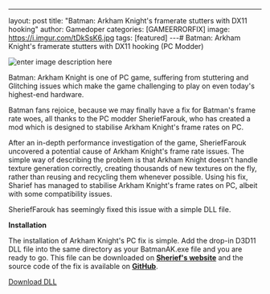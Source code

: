 ---
layout: post
title: "Batman: Arkham Knight's framerate stutters with DX11 hooking"
author: Gamedoper
categories: [GAMEERRORFIX]
image: https://i.imgur.com/tDkSsK6.jpg
tags: [featured]
---# Batman: Arkham Knight's framerate stutters with DX11 hooking (PC Modder)

![enter image description here](https://i.imgur.com/nTUmCRb.png)

Batman: Arkham Knight is one of PC game, suffering from stuttering and Glitching issues which make the game challenging to play on even today's highest-end hardware.

Batman fans rejoice, because we may finally have a fix for Batman's frame rate woes, all thanks to the PC modder SheriefFarouk, who has created a mod which is designed to stabilise Arkham Knight's frame rates on PC.

After an in-depth performance investigation of the game, SheriefFarouk uncovered a potential cause of Arkham Knight's frame rate issues. The simple way of describing the problem is that Arkham Knight doesn't handle texture generation correctly, creating thousands of new textures on the fly, rather than reusing and recycling them whenever possible. Using his fix, Sharief has managed to stabilise Arkham Knight's frame rates on PC, albeit with some compatibility issues.

SheriefFarouk has seemingly fixed this issue with a simple DLL file.

**Installation**

The installation of Arkham Knight's PC fix is simple. Add the drop-in D3D11 DLL file into the same directory as your BatmanAK.exe file and you are ready to go. This file can be downloaded on [**Sherief's website**](https://sherief.fyi/post/arkham-quixote/) and the source code of the fix is available on [**GitHub**](https://code.sherief.fyi/sherief/arkham-fixer/src/branch/batman).

[Download DLL](https://sherief.fyi/arkham-knight/dxgi.dll)
